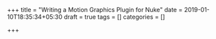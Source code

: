 +++
title = "Writing a Motion Graphics Plugin for Nuke"
date = 2019-01-10T18:35:34+05:30
draft = true
tags = []
categories = []

+++